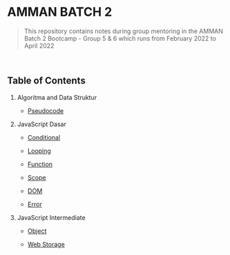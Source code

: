 # AMMAN BATCH 2 
> This repository contains notes during group mentoring in the AMMAN Batch 2 Bootcamp - Group 5 & 6 which runs from February 2022 to April 2022

&nbsp;
## Table of Contents
  1. Algoritma and Data Struktur
      - [Pseudocode](/ads/pseudocode/)
  2. JavaScript Dasar
      - [Conditional](/jsDasar/conditional/index.js)

      - [Looping](/jsDasar/looping/index.js)
      
      - [Function](/jsDasar/function/index.js)
      
      - [Scope](/jsDasar/scope/index.js)

      - [DOM](/jsDasar/dom)

      - [Error](/jsDasar/error/)

  3. JavaScript Intermediate
        - [Object](/jsIntermediate/object/index.js)
        
        - [Web Storage](/jsIntermediate/webStorage/)